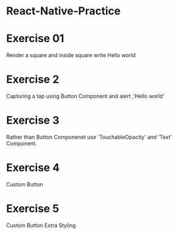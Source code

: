 # React-Native-Practice
# Exercise 01
Render a square and inside square write Hello world
# Exercise 2
Capturing a tap using Button Component and alert ,'Hello world'
# Exercise 3
Rather than Button Componenet use 'TouchableOpacity' and 'Text' Component.
# Exercise 4
Custom Button
# Exercise 5
Custom Button Extra Styling

